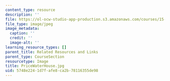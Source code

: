 ```yaml
---
content_type: resource
description: ''
file: https://ol-ocw-studio-app-production.s3.amazonaws.com/courses/15-s21-nuts-and-bolts-of-business-plans-january-iap-2014/5748e2241d7fafe8ca2b78116355de98_PriceWaterHouse.jpg
file_type: image/jpeg
image_metadata:
  caption: ''
  credit: ''
  image-alt: ''
learning_resource_types: []
parent_title: Related Resources and Links
parent_type: CourseSection
resourcetype: Image
title: PriceWaterHouse.jpg
uid: 5748e224-1d7f-afe8-ca2b-78116355de98
---
```

